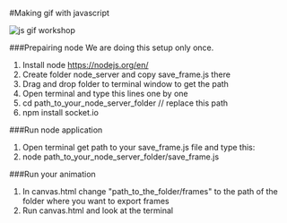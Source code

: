 #Making gif with javascript 

![js gif workshop](http://www.pshkvsky.com/js/gif2code/gifworkshop.gif)

###Prepairing node
We are doing this setup only once.

1. Install node  https://nodejs.org/en/ 
2. Create folder node_server and copy save_frame.js there
3. Drag and drop folder to terminal window to get the path
4. Open terminal and type this lines one by one
5. cd path_to_your_node_server_folder // replace this path 
6. npm install socket.io

###Run node application
1. Open terminal get path to your save_frame.js file and type this:
2. node path_to_your_node_server_folder/save_frame.js

 
###Run your animation 
1. In canvas.html change "path_to_the_folder/frames" to the path of the folder where you want to export frames
2. Run canvas.html and look at the terminal


